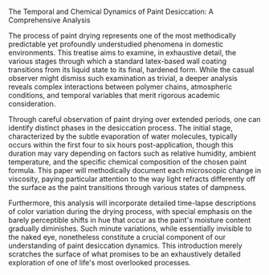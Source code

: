 The Temporal and Chemical Dynamics of Paint Desiccation: A Comprehensive Analysis

The process of paint drying represents one of the most methodically predictable yet profoundly understudied phenomena in domestic environments. This treatise aims to examine, in exhaustive detail, the various stages through which a standard latex-based wall coating transitions from its liquid state to its final, hardened form. While the casual observer might dismiss such examination as trivial, a deeper analysis reveals complex interactions between polymer chains, atmospheric conditions, and temporal variables that merit rigorous academic consideration.

Through careful observation of paint drying over extended periods, one can identify distinct phases in the desiccation process. The initial stage, characterized by the subtle evaporation of water molecules, typically occurs within the first four to six hours post-application, though this duration may vary depending on factors such as relative humidity, ambient temperature, and the specific chemical composition of the chosen paint formula. This paper will methodically document each microscopic change in viscosity, paying particular attention to the way light refracts differently off the surface as the paint transitions through various states of dampness.

Furthermore, this analysis will incorporate detailed time-lapse descriptions of color variation during the drying process, with special emphasis on the barely perceptible shifts in hue that occur as the paint's moisture content gradually diminishes. Such minute variations, while essentially invisible to the naked eye, nonetheless constitute a crucial component of our understanding of paint desiccation dynamics. This introduction merely scratches the surface of what promises to be an exhaustively detailed exploration of one of life's most overlooked processes.
